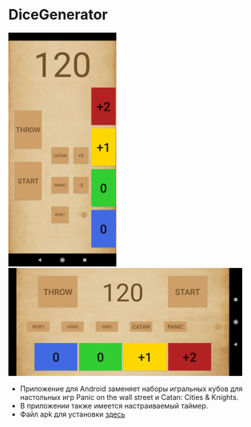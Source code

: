 # DiceGenerator
 <p>
 <img src="https://github.com/niker68/DiceGenerator/blob/master/media/Screenshot_2021-04-14-16-34-38-685_com.dicegenerator.jpg" width="216" height="468" /> 
 <img src="https://github.com/niker68/DiceGenerator/blob/master/media/Screenshot_2021-04-14-16-35-06-015_com.dicegenerator.jpg" width="468" height="216" /> 
 </p>
 
- Приложение для Android заменяет наборы игральных кубов для настольных игр Panic on the wall street и Catan: Cities & Knights.
- В приложении также имеется настраиваемый таймер.
- Файл apk для установки [здесь](https://github.com/niker68/DiceGenerator/blob/master/app/release/app-release.apk.)

